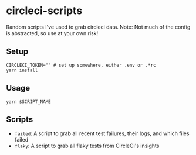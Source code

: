 # circleci-scripts

Random scripts I've used to grab circleci data. 
Note: Not much of the config is abstracted, so use at your own risk!

## Setup

```
CIRCLECI_TOKEN="" # set up somewhere, either .env or .*rc
yarn install
```

## Usage

```
yarn $SCRIPT_NAME
```

## Scripts

- `failed`: A script to grab all recent test failures, their logs, and which files failed
- `flaky`: A script to grab all flaky tests from CircleCI's insights